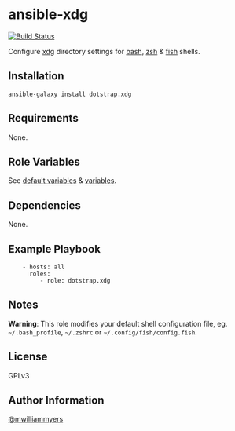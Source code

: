 ansible-xdg
===========
[![Build Status](https://travis-ci.org/dotstrap/ansible-xdg.svg)](https://travis-ci.org/dotstrap/ansible-xdg)

Configure [xdg] directory settings for [bash], [zsh] & [fish] shells.

Installation
------------

```
ansible-galaxy install dotstrap.xdg
```

Requirements
------------

None.

Role Variables
--------------

See [default variables] & [variables].

Dependencies
------------

None.

Example Playbook
----------------

```
    - hosts: all
      roles:
         - role: dotstrap.xdg
```

Notes
-----

__Warning__: This role modifies your default shell configuration file, eg.
`~/.bash_profile`, `~/.zshrc` or `~/.config/fish/config.fish`.

License
-------

GPLv3

Author Information
------------------

[@mwilliammyers]

[@mwilliammyers]: https://github.com/mwilliammyers
[aura]: https://github.com/aurapm/aura
[bash]: https://www.gnu.org/software/bash/manual/bashref.html
[default variables]: defaults/main.yml
[dotstrap]: https://github.com/mwilliammyers/dotstrap
[fasd]: https://github.com/clvv/fasd
[files]: files/
[fish]: http://fishshell.com/
[homebrew]: https://github.com/Homebrew/homebrew
[xdg]: https://github.com/sindresorhus/xdg
[variables]: vars/
[xdg]: http://standards.freedesktop.org/basedir-spec/basedir-spec-latest.html
[yaourt]: https://github.com/archlinuxfr/yaourt
[z]: https://github.com/rupa/z
[zsh]: http://zsh.sourceforge.net
